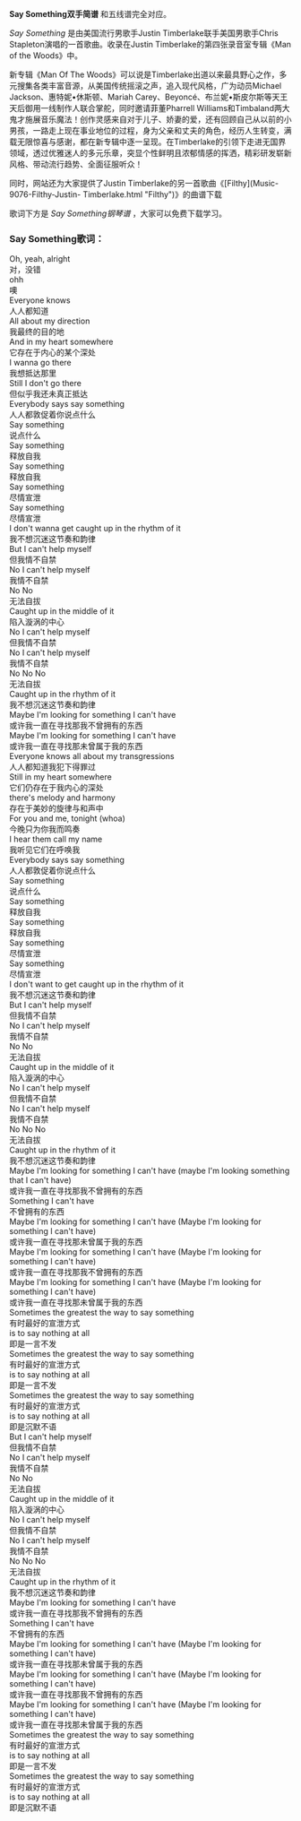 

**Say Something双手简谱** 和五线谱完全对应。

_Say Something_ 是由美国流行男歌手Justin Timberlake联手美国男歌手Chris
Stapleton演唱的一首歌曲。收录在Justin Timberlake的第四张录音室专辑《Man of the Woods》中。

新专辑《Man Of The
Woods》可以说是Timberlake出道以来最具野心之作，多元搜集各类丰富音源，从美国传统摇滚之声，追入现代风格，广为动员Michael
Jackson、惠特妮•休斯顿、Mariah Carey、Beyoncé、布兰妮•斯皮尔斯等天王天后御用一线制作人联合掌舵，同时邀请菲董Pharrell
Williams和Timbaland两大鬼才施展音乐魔法！创作灵感来自对于儿子、娇妻的爱，还有回顾自己从以前的小男孩，一路走上现在事业地位的过程，身为父亲和丈夫的角色，经历人生转变，满载无限惊喜与感谢，都在新专辑中逐一呈现。在Timberlake的引领下走进无国界领域，透过优雅迷人的多元乐章，突显个性鲜明且浓郁情感的挥洒，精彩研发崭新风格、带动流行趋势、全面征服听众！

同时，网站还为大家提供了Justin Timberlake的另一首歌曲《[Filthy](Music-9076-Filthy-Justin-
Timberlake.html "Filthy")》的曲谱下载

歌词下方是 _Say Something钢琴谱_ ，大家可以免费下载学习。

### Say Something歌词：

Oh, yeah, alright  
对，没错  
ohh  
噢  
Everyone knows  
人人都知道  
All about my direction  
我最终的目的地  
And in my heart somewhere  
它存在于内心的某个深处  
I wanna go there  
我想抵达那里  
Still I don't go there  
但似乎我还未真正抵达  
Everybody says say something  
人人都敦促着你说点什么  
Say something  
说点什么  
Say something  
释放自我  
Say something  
释放自我  
Say something  
尽情宣泄  
Say something  
尽情宣泄  
I don't wanna get caught up in the rhythm of it  
我不想沉迷这节奏和韵律  
But I can't help myself  
但我情不自禁  
No I can't help myself  
我情不自禁  
No No  
无法自拔  
Caught up in the middle of it  
陷入漩涡的中心  
No I can't help myself  
但我情不自禁  
No I can't help myself  
我情不自禁  
No No No  
无法自拔  
Caught up in the rhythm of it  
我不想沉迷这节奏和韵律  
Maybe I'm looking for something I can't have  
或许我一直在寻找那我不曾拥有的东西  
Maybe I'm looking for something I can't have  
或许我一直在寻找那未曾属于我的东西  
Everyone knows all about my transgressions  
人人都知道我犯下得罪过  
Still in my heart somewhere  
它们仍存在于我内心的深处  
there's melody and harmony  
存在于美妙的旋律与和声中  
For you and me, tonight (whoa)  
今晚只为你我而鸣奏  
I hear them call my name  
我听见它们在呼唤我  
Everybody says say something  
人人都敦促着你说点什么  
Say something  
说点什么  
Say something  
释放自我  
Say something  
释放自我  
Say something  
尽情宣泄  
Say something  
尽情宣泄  
I don't want to get caught up in the rhythm of it  
我不想沉迷这节奏和韵律  
But I can't help myself  
但我情不自禁  
No I can't help myself  
我情不自禁  
No No  
无法自拔  
Caught up in the middle of it  
陷入漩涡的中心  
No I can't help myself  
但我情不自禁  
No I can't help myself  
我情不自禁  
No No No  
无法自拔  
Caught up in the rhythm of it  
我不想沉迷这节奏和韵律  
Maybe I'm looking for something I can't have (maybe I'm looking something that
I can't have)  
或许我一直在寻找那我不曾拥有的东西  
Something I can't have  
不曾拥有的东西  
Maybe I'm looking for something I can't have (Maybe I'm looking for something
I can't have)  
或许我一直在寻找那未曾属于我的东西  
Maybe I'm looking for something I can't have (Maybe I'm looking for something
I can't have)  
或许我一直在寻找那我不曾拥有的东西  
Maybe I'm looking for something I can't have (Maybe I'm looking for something
I can't have)  
或许我一直在寻找那未曾属于我的东西  
Sometimes the greatest the way to say something  
有时最好的宣泄方式  
is to say nothing at all  
即是一言不发  
Sometimes the greatest the way to say something  
有时最好的宣泄方式  
is to say nothing at all  
即是一言不发  
Sometimes the greatest the way to say something  
有时最好的宣泄方式  
is to say nothing at all  
即是沉默不语  
But I can't help myself  
但我情不自禁  
No I can't help myself  
我情不自禁  
No No  
无法自拔  
Caught up in the middle of it  
陷入漩涡的中心  
No I can't help myself  
但我情不自禁  
No I can't help myself  
我情不自禁  
No No No  
无法自拔  
Caught up in the rhythm of it  
我不想沉迷这节奏和韵律  
Maybe I'm looking for something I can't have  
或许我一直在寻找那我不曾拥有的东西  
Something I can't have  
不曾拥有的东西  
Maybe I'm looking for something I can't have (Maybe I'm looking for something
I can't have)  
或许我一直在寻找那未曾属于我的东西  
Maybe I'm looking for something I can't have (Maybe I'm looking for something
I can't have)  
或许我一直在寻找那我不曾拥有的东西  
Maybe I'm looking for something I can't have (Maybe I'm looking for something
I can't have)  
或许我一直在寻找那未曾属于我的东西  
Sometimes the greatest the way to say something  
有时最好的宣泄方式  
is to say nothing at all  
即是一言不发  
Sometimes the greatest the way to say something  
有时最好的宣泄方式  
is to say nothing at all  
即是沉默不语

